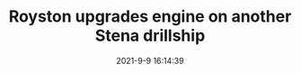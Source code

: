 ---
"title": "Royston upgrades engine on another Stena drillship"
"date": "2021-9-9 16:14:39"
"feed_name": "OFFSHOREMAG"
"feed_website": "https://www.offshore-mag.com/"
"feed_rss": "https://www.offshore-mag.com/__rss/website-scheduled-content.xml?input=%7B%22sectionAlias%22%3A%22home%22%7D"
"link": "https://www.offshore-mag.com/rigs-vessels/article/14210051/royston-upgrades-engine-on-another-stena-drillship"
"file": "_posts/2021-1-1-8d2c424bd95eb72fbf5130c13dfb67c20c34fcb6.md"
"accident": "0"
"drilling": "0"
"dead": "0"
"injured": "0"
---